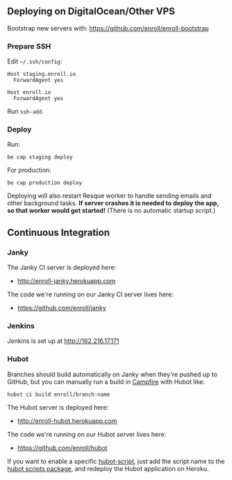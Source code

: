 ## Deploying on DigitalOcean/Other VPS

Bootstrap new servers with: https://github.com/enroll/enroll-bootstrap

### Prepare SSH

Edit `~/.ssh/config`:

    Host staging.enroll.io
      ForwardAgent yes

    Host enroll.io
      ForwardAgent yes

Run `ssh-add`.

### Deploy

Run:

    be cap staging deploy

For production:

    be cap production deploy

Deploying will also restart Resque worker to handle sending emails and other background tasks. **If server crashes it is needed to deploy the app, so that worker would get started!** (There is no automatic startup script.)

## Continuous Integration

### Janky

The Janky CI server is deployed here:
* http://enroll-janky.herokuapp.com

The code we're running on our Janky CI server lives here:
* https://github.com/enroll/janky

### Jenkins

Jenkins is set up at http://162.216.17.171

### Hubot

Branches should build automatically on Janky when they're pushed up to
GitHub, but you can manually run a build in [Campfire](chat) with Hubot like:

    hubot ci build enroll/branch-name

The Hubot server is deployed here:
* http://enroll-hubot.herokuapp.com

The code we're running on our Hubot server lives here:
* https://github.com/enroll/hubot

If you want to enable a specific [hubot-script](hubot-scripts), just add
the script name to the [hubot scripts package](hubot-script-json), and
redeploy the Hubot application on Heroku.

[chat]: https://launchwise.campfirenow.com/room/564908
[hubot-scripts]: http://hubot-script-catalog.herokuapp.com
[hubot-scripts-json]: https://github.com/enroll/hubot/blob/master/hubot-scripts.json
